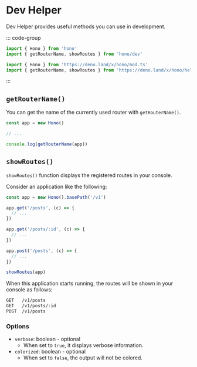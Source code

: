 # Dev Helper

Dev Helper provides useful methods you can use in development.

::: code-group

```ts [npm]
import { Hono } from 'hono'
import { getRouterName, showRoutes } from 'hono/dev'
```

```ts [Deno]
import { Hono } from 'https://deno.land/x/hono/mod.ts'
import { getRouterName, showRoutes } from 'https://deno.land/x/hono/helper.ts'
```

:::

## `getRouterName()`

You can get the name of the currently used router with `getRouterName()`.

```ts
const app = new Hono()

// ...

console.log(getRouterName(app))
```

## `showRoutes()`

`showRoutes()` function displays the registered routes in your console.

Consider an application like the following:

```ts
const app = new Hono().basePath('/v1')

app.get('/posts', (c) => {
  // ...
})

app.get('/posts/:id', (c) => {
  // ...
})

app.post('/posts', (c) => {
  // ...
})

showRoutes(app)
```

When this application starts running, the routes will be shown in your console as follows:

```txt
GET   /v1/posts
GET   /v1/posts/:id
POST  /v1/posts
```

### Options

- `verbose`: boolean - optional
  - When set to `true`, it displays verbose information.
- `colorized`: boolean - optional
  - When set to `false`, the output will not be colored.
